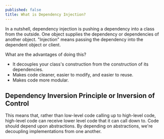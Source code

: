 ```yaml
---
published: false
title: What is Dependency Injection?
---
```

In a nutshell, dependency injection is pushing a dependency into a class from the outside. One object supplies the dependency or dependencies of another object. "Injection" means passing the dependency into the dependent object or client.

What are the advantages of doing this?
- It decouples your class's construction from the construction of its dependencies.
- Makes code cleaner, easier to modify, and easier to reuse.
- Makes code more modular.

## Dependency Inversion Principle or Inversion of Control
This means that, rather than low-level code calling up to high-level code, high-level code can receive lower level code that it can call down to. 
Code should depend upon abstractions. By depending on abstractions, we're decoupling implementations from one another.